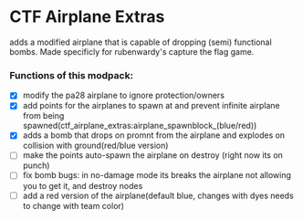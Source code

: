 # CTF Airplane Extras 
adds a modified airplane that is capable of dropping (semi) functional bombs. Made specificly for rubenwardy's capture the flag game.
### Functions of this modpack:
 - [x]   modify the pa28 airplane to ignore protection/owners
 - [x]   add points for the airplanes to spawn at and prevent infinite airplane from being spawned(ctf_airplane_extras:airplane_spawnblock_(blue/red)) 
 - [x]   adds a bomb that drops on promnt from the airplane and explodes on collision with ground(red/blue version)
 - [ ]   make the points auto-spawn the airplane on destroy (right now its on punch)
 - [ ]   fix bomb bugs: in no-damage mode its breaks the airplane not allowing you to get it, and destroy nodes
 - [ ]   add a red version of the airplane(default blue, changes with dyes needs to change with team color)